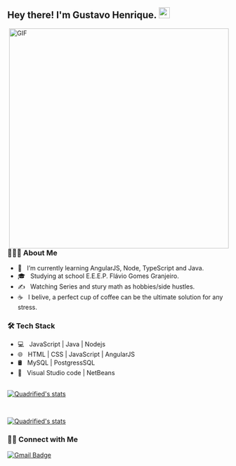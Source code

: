 <h2> Hey there! I'm Gustavo Henrique. <img src="https://github.com/souvikguria98/souvikguria98/blob/master/Hi.gif" width="25"></h2>
<img align="right" alt="GIF" src="https://github.com/devSouvik/devSouvik/blob/master/gif4.gif" width="500"/>

<h3> 👨🏻‍💻 About Me </h3>

- 🔭 &nbsp; I’m currently learning AngularJS, Node, TypeScript and Java.
- 🎓 &nbsp; Studying at school E.E.E.P. Flávio Gomes Granjeiro.
- ✍️ &nbsp; Watching Series and stury math as hobbies/side hustles.
- ☕ &nbsp; I belive, a perfect cup of coffee can be the ultimate solution for any stress. 

<h3>🛠 Tech Stack</h3>

- 💻 &nbsp; JavaScript | Java | Nodejs
- 🌐 &nbsp; HTML | CSS | JavaScript | AngularJS
- 🛢 &nbsp; MySQL | PostgressSQL
- 🔧 &nbsp; Visual Studio code | NetBeans

<br>

<a href="https://github.com/gustavohenriquefs/gustavohenriquefs">
  <img align="center" src="https://github-readme-stats.anuraghazra1.vercel.app/api/top-langs/?username=gustavohenriquefs&layout=compact&theme=tokyonight" alt="Quadrified's stats" />
</a>

<br> <p>                                                                                </p>

<a href="https://github.com/gustavohenriquefs/gustavohenriquefs">
  <img align="center" src="https://github-readme-stats.anuraghazra1.vercel.app/api?username=gustavohenriquefs&show_icons=true&include_all_commits=true&theme=tokyonight" alt="Quadrified's stats" /> 
</a>
<h3> 🤝🏻 Connect with Me </h3>

<p align="center">

[![Gmail Badge](https://img.shields.io/badge/gustavohenriquefs.dev@gmail.com-D14836?style=for-the-badge&logo=gmail&logoColor=white&link=mailto:gustavohenriquefs.dev@gmail.com)](mailto:gustavohenriquefs.dev@gmail.com)

</p>
